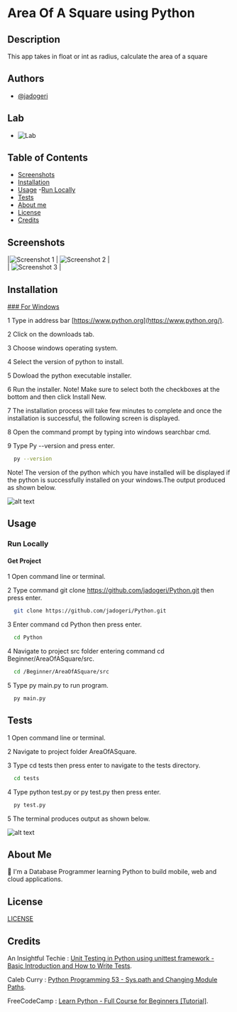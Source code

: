 # Area Of A Square using Python

## Description
This app takes in float or int as radius, calculate the area of a square

## Authors

- [@jadogeri](https://www.github.com/jadogeri)

## Lab

- ![Lab](assets/images/1%20AreaOfASquare.png)  

## Table of Contents

- [Screenshots](#screenshots)
- [Installation](#installation)
- [Usage](#usage)
    -[Run Locally](#run-locally)
- [Tests](#tests)
- [About me](#about-me)
- [License](#license)
- [Credits](#credits)

## Screenshots

|![Screenshot 1](assets/images/Screenshot1.png)    |  ![Screenshot 2](assets/images/Screenshot2.png) |                 
| ![Screenshot 3](assets/images/Screenshot3.png) | 

## Installation

[### For Windows](https://www.python.org/downloads/)

1 Type in address bar [https://www.python.org](https://www.python.org/).

2 Click on the downloads tab.

3 Choose windows operating system.

4 Select the version of python to install.

5 Dowload the python executable installer.

6 Run the installer. Note! Make sure to select both the checkboxes at the bottom and then click Install New.

7 The installation process will take few minutes to complete and once the installation is successful, the following screen is displayed.

8 Open the command prompt by typing into windows searchbar cmd.

9 Type Py --version and press enter.

```bash
  py --version
```


Note! The version of the python which you have installed will be displayed if the python is successfully installed on your windows.The output produced as shown below.

![alt text](assets/images/installed.png)

## Usage

### Run Locally

#### Get Project 
1 Open command line or terminal.

2 Type command git clone https://github.com/jadogeri/Python.git then press enter.

```bash
  git clone https://github.com/jadogeri/Python.git
```

3 Enter command cd Python then press enter.

```bash
  cd Python
```

4 Navigate to project src folder entering command cd Beginner/AreaOfASquare/src.

```bash
  cd /Beginner/AreaOfASquare/src
```

5 Type py main.py to run program.

```bash
  py main.py
```
## Tests

1 Open command line or terminal.

2 Navigate to project folder AreaOfASquare.

3 Type cd tests then press enter to navigate to the tests directory.

```bash
  cd tests
```

4 Type python test.py or py test.py then press enter.

```bash
  py test.py
```

5 The terminal produces output as shown below.

![alt text](assets/images/tests.png)

## About Me  
🚀
I'm a Database Programmer learning Python to build mobile, web and cloud applications.


## License

[LICENSE](/LICENSE)

## Credits

An Insightful Techie : [Unit Testing in Python using unittest framework - Basic Introduction and How to Write Tests](https://www.youtube.com/watch?v=HKTyOUx9Wf4&t=363s).

Caleb Curry : [Python Programming 53 - Sys.path and Changing Module Paths](https://www.youtube.com/watch?v=5z5nALNandM).

FreeCodeCamp : [Learn Python - Full Course for Beginners [Tutorial]](https://www.youtube.com/watch?v=rfscVS0vtbw).

